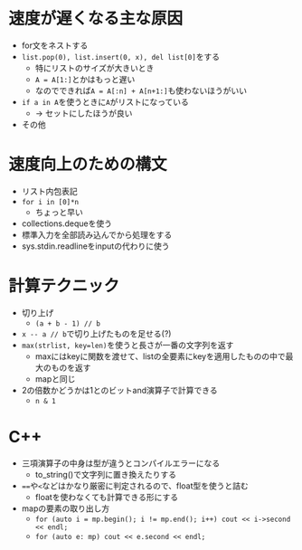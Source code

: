 # 速度が遅くなる主な原因
* for文をネストする
* `list.pop(0), list.insert(0, x), del list[0]`をする
  * 特にリストのサイズが大きいとき
  * `A = A[1:]`とかはもっと遅い
  * なのでできれば`A = A[:n] + A[n+1:]`も使わないほうがいい
* `if a in A`を使うときに`A`がリストになっている
  * -> セットにしたほうが良い
* その他

# 速度向上のための構文
* リスト内包表記
* `for i in [0]*n`
  * ちょっと早い
* collections.dequeを使う
* 標準入力を全部読み込んでから処理をする
* sys.stdin.readlineをinputの代わりに使う

# 計算テクニック
* 切り上げ
  * `(a + b - 1) // b`
* `x -- a // b`で切り上げたものを足せる(?)
* `max(strlist, key=len)`を使うと長さが一番の文字列を返す
  * maxにはkeyに関数を渡せて、listの全要素にkeyを適用したものの中で最大のものを返す
  * mapと同じ
* 2の倍数かどうかは1とのビットand演算子で計算できる
  * `n & 1`

# C++
* 三項演算子の中身は型が違うとコンパイルエラーになる
  * to_string()で文字列に置き換えたりする
* `==`や`<`などはかなり厳密に判定されるので、float型を使うと詰む
  * floatを使わなくても計算できる形にする
* mapの要素の取り出し方
  * `for (auto i = mp.begin(); i != mp.end(); i++) cout << i->second << endl;`
  * `for (auto e: mp) cout << e.second << endl;`
